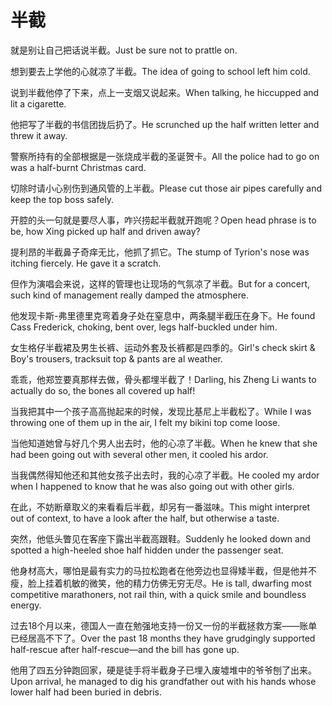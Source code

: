 # 半截

<p><span class="chinese">就是别让自己把话说半截。</span><span class="english">Just be sure not to prattle on.</span></p>

<p><span class="chinese">想到要去上学他的心就凉了半截。</span><span class="english">The idea of going to school left him cold.</span></p>

<p><span class="chinese">说到半截他停了下来，点上一支烟又说起来。</span><span class="english">When talking, he hiccupped and lit a cigarette.</span></p>

<p><span class="chinese">他把写了半截的书信团拢后扔了。</span><span class="english">He scrunched up the half written letter and threw it away.</span></p>

<p><span class="chinese">警察所持有的全部根据是一张烧成半截的圣诞贺卡。</span><span class="english">All the police had to go on was a half-burnt Christmas card.</span></p>

<p><span class="chinese">切除时请小心别伤到通风管的上半截。</span><span class="english">Please cut those air pipes carefully and keep the top boss safely.</span></p>

<p><span class="chinese">开腔的头一句就是要尽人事，咋兴捞起半截就开跑呢？</span><span class="english">Open head phrase is to be, how Xing picked up half and driven away?</span></p>

<p><span class="chinese">提利昂的半截鼻子奇痒无比，他抓了抓它。</span><span class="english">The stump of Tyrion's nose was itching fiercely. He gave it a scratch.</span></p>

<p><span class="chinese">但作为演唱会来说，这样的管理也让现场的气氛凉了半截。</span><span class="english">But for a concert, such kind of management really damped the atmosphere.</span></p>

<p><span class="chinese">他发现卡斯-弗里德里克弯着身子处在窒息中，两条腿半截压在身下。</span><span class="english">He found Cass Frederick, choking, bent over, legs half-buckled under him.</span></p>

<p><span class="chinese">女生格仔半截裙及男生长裤、运动外套及长裤都是四季的。</span><span class="english">Girl's check skirt & Boy's trousers, tracksuit top & pants are al weather.</span></p>

<p><span class="chinese">乖乖，他郑笠要真那样去做，骨头都埋半截了！</span><span class="english">Darling, his Zheng Li wants to actually do so, the bones all covered up half!</span></p>

<p><span class="chinese">当我把其中一个孩子高高抛起来的时候，发现比基尼上半截松了。</span><span class="english">While I was throwing one of them up in the air, I felt my bikini top come loose.</span></p>

<p><span class="chinese">当他知道她曾与好几个男人出去时，他的心凉了半截。</span><span class="english">When he knew that she had been going out with several other men, it cooled his ardor.</span></p>

<p><span class="chinese">当我偶然得知他还和其他女孩子出去时，我的心凉了半截。</span><span class="english">He cooled my ardor when I happened to know that he was also going out with other girls.</span></p>

<p><span class="chinese">在此，不妨断章取义的来看看后半截，却另有一番滋味。</span><span class="english">This might interpret out of context, to have a look after the half, but otherwise a taste.</span></p>

<p><span class="chinese">突然，他低头瞥见在客座下露出半截高跟鞋。</span><span class="english">Suddenly he looked down and spotted a high-heeled shoe half hidden under the passenger seat.</span></p>

<p><span class="chinese">他身材高大，哪怕是最有实力的马拉松跑者在他旁边也显得矮半截，但是他并不瘦，脸上挂着机敏的微笑，他的精力仿佛无穷无尽。</span><span class="english">He is tall, dwarfing most competitive marathoners, not rail thin, with a quick smile and boundless energy.</span></p>

<p><span class="chinese">过去18个月以来，德国人一直在勉强地支持一份又一份的半截拯救方案——账单已经居高不下了。</span><span class="english">Over the past 18 months they have grudgingly supported half-rescue after half-rescue—and the bill has gone up.</span></p>

<p><span class="chinese">他用了四五分钟跑回家，硬是徒手将半截身子已埋入废墟堆中的爷爷刨了出来。</span><span class="english">Upon arrival, he managed to dig his grandfather out with his hands whose lower half had been buried in debris.</span></p>

